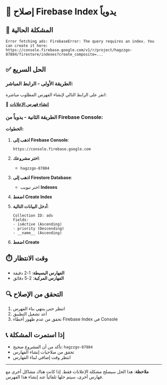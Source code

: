 # 🔧 إصلاح Firebase Index يدوياً

## 🚨 المشكلة الحالية
```
Error fetching ads: FirebaseError: The query requires an index. You can create it here: 
https://console.firebase.google.com/v1/r/project/hagzzgo-87884/firestore/indexes?create_composite=...
```

## ✅ الحل السريع

### **الطريقة الأولى - الرابط المباشر**:
انقر على الرابط التالي لإنشاء الفهرس المطلوب مباشرة:

🔗 **[إنشاء فهرس الإعلانات](https://console.firebase.google.com/v1/r/project/hagzzgo-87884/firestore/indexes?create_composite=Cklwcm9qZWN0cy9oYWd6emdvLTg3ODg0L2RhdGFiYXNlcy8oZGVmYXVsdCkvY29sbGVjdGlvbkdyb3Vwcy9hZHMvaW5kZXhlcy9fEAEaDAoIaXNBY3RpdmUQARoMCghwcmlvcml0eRACGgwKCF9fbmFtZV9fEAI)**

### **الطريقة الثانية - يدوياً من Firebase Console**:

#### **الخطوات**:
1. **اذهب إلى Firebase Console**:
   ```
   https://console.firebase.google.com
   ```

2. **اختر مشروعك**:
   - `hagzzgo-87884`

3. **اذهب إلى Firestore Database**:
   - اختر تبويب **Indexes**

4. **اضغط Create Index**

5. **أدخل البيانات التالية**:
   ```
   Collection ID: ads
   Fields:
   - isActive (Ascending)
   - priority (Descending)
   - __name__ (Ascending)
   ```

6. **اضغط Create**

## ⏱️ وقت الانتظار
- **الفهارس البسيطة**: 1-2 دقيقة
- **الفهارس المركبة**: 2-5 دقائق

## 🔍 التحقق من الإصلاح
1. انتظر حتى ينتهي بناء الفهرس
2. أعد تشغيل التطبيق
3. تحقق من عدم ظهور أخطاء Firebase Index في Console

## 📞 إذا استمرت المشكلة
- تأكد من أن المشروع صحيح: `hagzzgo-87884`
- تحقق من صلاحيات إنشاء الفهارس
- انتظر وقت إضافي لبناء الفهارس

---

**ملاحظة**: هذا الحل سيصلح مشكلة الإعلانات فقط. إذا كانت هناك مشاكل أخرى مع فهارس أخرى، سيتم حلها تلقائياً عند إنشاء هذا الفهرس.
